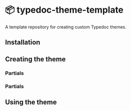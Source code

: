 # 📦 typedoc-theme-template

A template repository for creating custom Typedoc themes.

## Installation

## Creating the theme

### Partials

### Partials

## Using the theme


